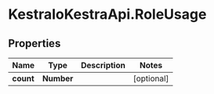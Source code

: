 # KestraIoKestraApi.RoleUsage

## Properties

Name | Type | Description | Notes
------------ | ------------- | ------------- | -------------
**count** | **Number** |  | [optional] 


